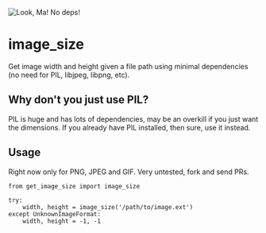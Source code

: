 ![Look, Ma! No deps!](https://raw.github.com/scardine/image_size/master/lookmanodeps.png)


image_size
==========

Get image width and height given a file path using minimal dependencies (no need for PIL, libjpeg, libpng, etc).


Why don't you just use PIL?
---------------------------

PIL is huge and has lots of dependencies, may be an overkill if you just want the dimensions. 
If you already have PIL installed, then sure, use it instead.

Usage
-----

Right now only for PNG, JPEG and GIF. Very untested, fork and send PRs.

    from get_image_size import image_size
    
    try:
        width, height = image_size('/path/to/image.ext')
    except UnknownImageFormat:
        width, height = -1, -1
        
